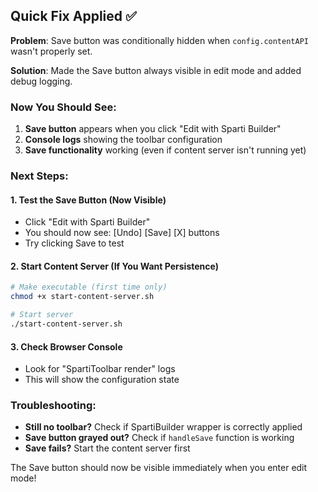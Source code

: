 ## Quick Fix Applied ✅

**Problem**: Save button was conditionally hidden when `config.contentAPI` wasn't properly set.

**Solution**: Made the Save button always visible in edit mode and added debug logging.

### Now You Should See:
1. **Save button** appears when you click "Edit with Sparti Builder" 
2. **Console logs** showing the toolbar configuration
3. **Save functionality** working (even if content server isn't running yet)

### Next Steps:

#### 1. Test the Save Button (Now Visible)
- Click "Edit with Sparti Builder" 
- You should now see: [Undo] [Save] [X] buttons
- Try clicking Save to test

#### 2. Start Content Server (If You Want Persistence)
```bash
# Make executable (first time only)
chmod +x start-content-server.sh

# Start server
./start-content-server.sh
```

#### 3. Check Browser Console
- Look for "SpartiToolbar render" logs 
- This will show the configuration state

### Troubleshooting:
- **Still no toolbar?** Check if SpartiBuilder wrapper is correctly applied
- **Save button grayed out?** Check if `handleSave` function is working
- **Save fails?** Start the content server first

The Save button should now be visible immediately when you enter edit mode!
